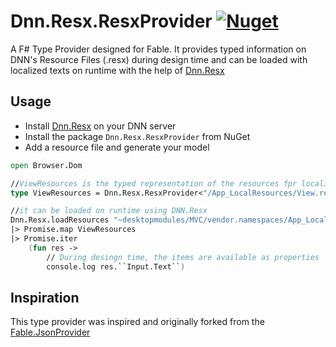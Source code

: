 # Dnn.Resx.ResxProvider [![Nuget](https://img.shields.io/nuget/v/Dnn.Resx.ResxProvider?style=flat-square)](https://www.nuget.org/packages/Dnn.Resx.ResxProvider/)

A F# Type Provider designed for Fable. It provides typed information on DNN's Resource Files (.resx) during design time and can be loaded with localized texts on runtime with the help of [Dnn.Resx](https://github.com/DnnFable/Dnn.Resx)

## Usage
* Install [Dnn.Resx](https://github.com/DnnFable/) on your DNN server
* Install the package `Dnn.Resx.ResxProvider` from NuGet
* Add a resource file and generate your model


```fsharp
open Browser.Dom

//ViewResources is the typed representation of the resources fpr localization
type ViewResources = Dnn.Resx.ResxProvider<"/App_LocalResources/View.resx">

//it can be loaded on runtime using DNN.Resx
Dnn.Resx.loadResources "~desktopmodules/MVC/vendor.namespaces/App_LocalResources/View.resx"
|> Promise.map ViewResources
|> Promise.iter
    (fun res ->
        // During desingn time, the items are available as properties
        console.log res.``Input.Text``)
```

## Inspiration
This type provider was inspired and originally forked from the  [Fable.JsonProvider](https://github.com/fable-compiler/Fable.JsonProvider)